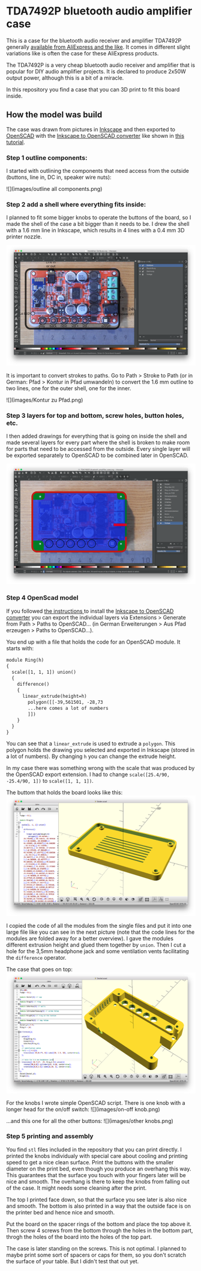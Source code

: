 # TDA7492P bluetooth audio amplifier case

This is a case for the bluetooth audio receiver and amplifier TDA7492P generally [available from AliExpress and the like](https://de.aliexpress.com/wholesale?catId=0&initiative_id=SB_20170530064025&SearchText=TDA7492P+50W*2+Wireless+Bluetooth+4.0+Audio+Receiv). It comes in different slight variations like is often the case for these AliExpress products. 

The TDA7492P is a very cheap bluetooth audio receiver and amplifier that is popular for DIY audio amplifier projects. It is declared to produce 2x50W output power, although this is a bit of a miracle.

In this repository you find a case that you can 3D print to fit this board inside.

## How the model was build

The case was drawn from pictures in [Inkscape](inkscape.org) and then exported to [OpenSCAD](openscad.org) with the [Inkscape to OpenSCAD converter](https://www.thingiverse.com/thing:24808/#files)
like shown in [this tutorial](http://www.instructables.com/id/Convert-any-2D-image-to-a-3D-object-using-OpenSCAD/).

### Step 1 outline components:

I started with outlining the components that need access from the outside (buttons, line in, DC in, speaker wire nuts):

![](images/outline all components.png)

### Step 2 add a shell where everything fits inside:

I planned to fit some bigger knobs to operate the buttons of the board, so I made the shell of the case a bit bigger than it needs to be. I drew the shell with a 1.6 mm line in Inkscape, which results in 4 lines with a 0.4 mm 3D printer nozzle.

![](images/shell.png)

It is important to convert strokes to paths.
Go to Path > Stroke to Path (or in German: 
Pfad > Kontur in Pfad umwandeln) to convert the 1.6 mm outline to two lines, one for the outer shell, one for the inner. 

![](images/Kontur zu Pfad.png)


### Step 3 layers for top and bottom, screw holes, button holes, etc.
I then added drawings for everything that is going on inside the shell and made several layers for every part where the shell is broken to make room for parts that need to be accessed from the outside. Every single layer will be exported separately to OpenSCAD to be combined later in OpenSCAD.  

![](images/layers.png)

### Step 4 OpenScad model

If you followed [the instructions ](http://www.instructables.com/id/Convert-any-2D-image-to-a-3D-object-using-OpenSCAD/) to install the 
[Inkscape to OpenSCAD converter](https://www.thingiverse.com/thing:24808/#files)
you can export the individual layers via 
Extensions > Generate from Path > Paths to OpenSCAD... (in German
Erweiterungen > Aus Pfad erzeugen > Paths to OpenSCAD...).

You end up with a file that holds the code for an OpenSCAD module. It starts with:

```{openscad}
module Ring(h)
{
  scale([1, 1, 1]) union()
  {
    difference()
    {
      linear_extrude(height=h)
        polygon([[-39,561501, -28,73
        ...here comes a lot of numbers
        ]])
    }
  }
}
```

You can see that a `linear_extrude` is used to extrude a `polygon`. This polygon holds the drawing you selected and exported in Inkscape (stored in a lot of numbers). By changing `h` you can change the extrude height. 


In my case there was something wrong with the scale that was produced by the OpenSCAD export extension. I had to change `scale([25.4/90, -25.4/90, 1])` to `scale([1, 1, 1])`.

The buttom that holds the board looks like this:
![](images/floor.png)

I copied the code of all the modules from the single files and put it into one large file like you can see in the next picture (note that the code lines for the modules are folded away for a better overview). I gave the modules different extrusion height and glued them together by `union`. Then I cut a hole for the 3,5mm headphone jack and some ventilation vents facilitating the `difference` operator. 


The case that goes on top:
![](images/cap.png)

For the knobs I wrote simple OpenSCAD script. There is one knob with a longer head for the on/off switch:
![](images/on-off knob.png)

...and this one for all the other buttons:
![](images/other knobs.png)

### Step 5 printing and assembly

You find `stl` files included in the repository that you can print directly. I printed the knobs individualy with special care about cooling and printing speed to get a nice clean surface. Print the buttons with the smaller diameter on the print bed, even though you produce an overhang this way. This guarantees that the surface you touch with your fingers later will be nice and smooth. The overhang is there to keep the knobs from falling out of the case. It might needs some cleaning after the print.

The top I printed face down, so that the surface you see later is also nice and smooth. The bottom is also printed in a way that the outside face is on the printer bed and hence nice and smooth.  

Put the board on the spacer rings of the bottom and place the top above it. Then screw 4 screws from the bottom through the holes in the bottom part, throgh the holes of the board into the holes of the top part. 

The case is later standing on the screws.  This is not optimal. I planned to maybe print some sort of spacers or caps for them, so you don't scratch the surface of your table. But I didn't test that out yet. 